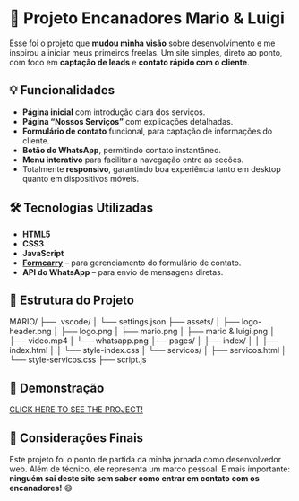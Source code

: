 # 🚿 Projeto Encanadores Mario & Luigi

Esse foi o projeto que **mudou minha visão** sobre desenvolvimento e me inspirou a iniciar meus primeiros freelas. Um site simples, direto ao ponto, com foco em **captação de leads** e **contato rápido com o cliente**.

## 💡 Funcionalidades

- **Página inicial** com introdução clara dos serviços.
- **Página “Nossos Serviços”** com explicações detalhadas.
- **Formulário de contato** funcional, para captação de informações do cliente.
- **Botão do WhatsApp**, permitindo contato instantâneo.
- **Menu interativo** para facilitar a navegação entre as seções.
- Totalmente **responsivo**, garantindo boa experiência tanto em desktop quanto em dispositivos móveis.

## 🛠️ Tecnologias Utilizadas

- **HTML5**
- **CSS3**
- **JavaScript**
- [**Formcarry**](https://formcarry.com/) – para gerenciamento do formulário de contato.
- **API do WhatsApp** – para envio de mensagens diretas.

## 📁 Estrutura do Projeto

MARIO/
├── .vscode/
│ └── settings.json
├── assets/
│ ├── logo-header.png
│ ├── logo.png
│ ├── mario.png
│ ├── mario & luigi.png
│ ├── video.mp4
│ └── whatsapp.png
├── pages/
│ ├── index/
│ │ ├── index.html
│ │ └── style-index.css
│ └── servicos/
│ ├── servicos.html
│ └── style-servicos.css
├── script.js

## 📲 Demonstração

<a href="">CLICK HERE TO SEE THE PROJECT!</a>
<img src="">

## 🚀 Considerações Finais

Este projeto foi o ponto de partida da minha jornada como desenvolvedor web. Além de técnico, ele representa um marco pessoal. E mais importante: **ninguém sai deste site sem saber como entrar em contato com os encanadores!** 😄
